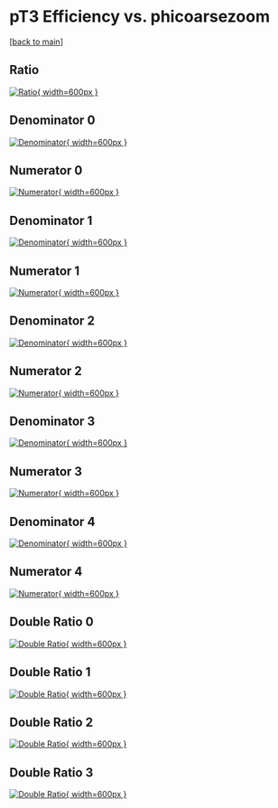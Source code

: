 # pT3 Efficiency vs. phicoarsezoom

[[back to main](./)]



## Ratio

[![Ratio](../mtv/var/pT3_base_321_1_eff_phicoarsezoom.png){ width=600px }](../mtv/var/pT3_base_321_1_eff_phicoarsezoom.pdf)

## Denominator 0

[![Denominator](../mtv/den/pT3_base_321_1_eff_phicoarsezoom_den0.png){ width=600px }](../mtv/den/pT3_base_321_1_eff_phicoarsezoom_den0.pdf)

## Numerator 0

[![Numerator](../mtv/num/pT3_base_321_1_eff_phicoarsezoom_num0.png){ width=600px }](../mtv/num/pT3_base_321_1_eff_phicoarsezoom_num0.pdf)

## Denominator 1

[![Denominator](../mtv/den/pT3_base_321_1_eff_phicoarsezoom_den1.png){ width=600px }](../mtv/den/pT3_base_321_1_eff_phicoarsezoom_den1.pdf)

## Numerator 1

[![Numerator](../mtv/num/pT3_base_321_1_eff_phicoarsezoom_num1.png){ width=600px }](../mtv/num/pT3_base_321_1_eff_phicoarsezoom_num1.pdf)

## Denominator 2

[![Denominator](../mtv/den/pT3_base_321_1_eff_phicoarsezoom_den2.png){ width=600px }](../mtv/den/pT3_base_321_1_eff_phicoarsezoom_den2.pdf)

## Numerator 2

[![Numerator](../mtv/num/pT3_base_321_1_eff_phicoarsezoom_num2.png){ width=600px }](../mtv/num/pT3_base_321_1_eff_phicoarsezoom_num2.pdf)

## Denominator 3

[![Denominator](../mtv/den/pT3_base_321_1_eff_phicoarsezoom_den3.png){ width=600px }](../mtv/den/pT3_base_321_1_eff_phicoarsezoom_den3.pdf)

## Numerator 3

[![Numerator](../mtv/num/pT3_base_321_1_eff_phicoarsezoom_num3.png){ width=600px }](../mtv/num/pT3_base_321_1_eff_phicoarsezoom_num3.pdf)

## Denominator 4

[![Denominator](../mtv/den/pT3_base_321_1_eff_phicoarsezoom_den4.png){ width=600px }](../mtv/den/pT3_base_321_1_eff_phicoarsezoom_den4.pdf)

## Numerator 4

[![Numerator](../mtv/num/pT3_base_321_1_eff_phicoarsezoom_num4.png){ width=600px }](../mtv/num/pT3_base_321_1_eff_phicoarsezoom_num4.pdf)

## Double Ratio 0

[![Double Ratio](../mtv/ratio/pT3_base_321_1_eff_phicoarsezoom_ratio0.png){ width=600px }](../mtv/ratio/pT3_base_321_1_eff_phicoarsezoom_ratio0.pdf)

## Double Ratio 1

[![Double Ratio](../mtv/ratio/pT3_base_321_1_eff_phicoarsezoom_ratio1.png){ width=600px }](../mtv/ratio/pT3_base_321_1_eff_phicoarsezoom_ratio1.pdf)

## Double Ratio 2

[![Double Ratio](../mtv/ratio/pT3_base_321_1_eff_phicoarsezoom_ratio2.png){ width=600px }](../mtv/ratio/pT3_base_321_1_eff_phicoarsezoom_ratio2.pdf)

## Double Ratio 3

[![Double Ratio](../mtv/ratio/pT3_base_321_1_eff_phicoarsezoom_ratio3.png){ width=600px }](../mtv/ratio/pT3_base_321_1_eff_phicoarsezoom_ratio3.pdf)


